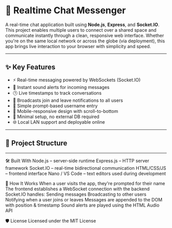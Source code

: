 # 💬 Realtime Chat Messenger

A real-time chat application built using **Node.js**, **Express**, and **Socket.IO**. This project enables multiple users to connect over a shared space and communicate instantly through a clean, responsive web interface. Whether you're on the same local network or across the globe (via deployment), this app brings live interaction to your browser with simplicity and speed.

---

## ✨ Key Features

- ⚡ Real-time messaging powered by WebSockets (Socket.IO)
- 🔔 Instant sound alerts for incoming messages
- 🕒 Live timestamps to track conversations
- 📡 Broadcasts join and leave notifications to all users
- 🧠 Simple prompt-based username entry
- 📱 Mobile-responsive design with scroll-to-bottom
- 🧰 Minimal setup, no external DB required
- 🌐 Local LAN support and deployable online

---

## 📂 Project Structure

---
🛠️ Built With
Node.js – server-side runtime
Express.js – HTTP server framework
Socket.IO – real-time bidirectional communication
HTML/CSS/JS – frontend interface
Nano / VS Code – text editors used during development

🧠 How It Works
When a user visits the app, they're prompted for their name
The frontend establishes a WebSocket connection with the backend
Socket.IO handles:
Sending messages
Broadcasting to other users
Notifying when a user joins or leaves
Messages are appended to the DOM with position & timestamp
Sound alerts are played using the HTML Audio API


🛡 License
Licensed under the MIT License



